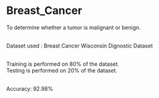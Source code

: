 # Breast_Cancer
To determine whether a tumor is malignant or benign. 

<br /> Dataset used : Breast Cancer Wisconsin Dignostic Dataset

<br /> Training is performed on 80% of the dataset. 
<br /> Testing is performed on 20% of the dataset. 

<br /> Accuracy: 92.98%
